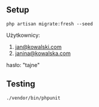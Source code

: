 ## Setup

`php artisan migrate:fresh --seed`

Użytkownicy:
1. jan@kowalski.com
2. janina@kowalska.com

hasło: "tajne"

## Testing

`./vendor/bin/phpunit`

